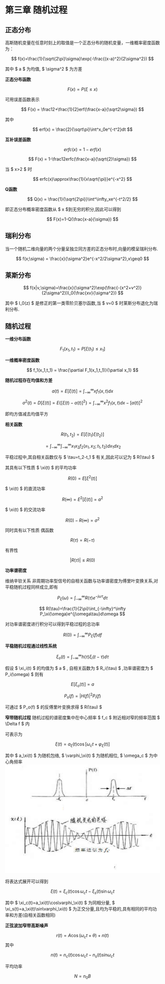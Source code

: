 # 第三章 随机过程

## 正态分布

高斯随机变量在任意时刻上的取值是一个正态分布的随机变量，一维概率密度函数为：

$$ f(x)=\frac{1}{\sqrt{2\pi}\sigma}\exp(-\frac{(x-a)^2}{2\sigma^2}) $$

其中 $ a $ 为均值, $ \sigma^2 $ 为方差

**正态分布函数**

$$ F(x)=P(\xi\leq x) $$

可用误差函数表示

$$ F(x) = \frac12+\frac{1}{2}erf(\frac{x-a}{\sqrt2\sigma}) $$

其中

$$ erf(x) = \frac{2}{\sqrt\pi}\int^x_0e^{-t^2}dt $$

**互补误差函数**

$$ erfc(x) = 1-erf(x) $$

$$ F(x) =  1-\frac12erfc(\frac{x-a}{\sqrt{2}\sigma}) $$

当 $ x>2 $ 时

$$ erfc(x)\approx\frac{1}{x\sqrt{\pi}}e^{-x^2} $$

**Q函数**

$$ Q(x) = \frac{1}{\sqrt{2\pi}}\int^\infty_xe^{-t^2/2} $$

即正态分布概率密度函数从 $ x $到无穷的积分,因此可以得到

$$ F(x)=1-Q(\frac{x-a}{\sigma}) $$ 

## 瑞利分布

当一个随机二维向量的两个分量呈独立同方差的正态分布时,向量的模呈瑞利分布.

$$ f(x;\sigma) = \frac{x}{\sigma^2}e^{-x^2/2\sigma^2},x\geq0 $$

## 莱斯分布

$$ f(x|v,\sigma)=\frac{x}{\sigma^2}\exp(\frac{-(x^2+v^2)}{2\sigma^2})I_0(\frac{xv}{\sigma^2}) $$

其中 $ I_0(z) $ 是修正的第一类零阶贝塞尔函数,当 $ v=0 $ 时莱斯分布退化为瑞利分布.

## 随机过程

**一维分布函数**

$$ F_1(x_1,t_1) = P[\xi(t_1)\leq x_1] $$

**一维概率密度函数**

$$ f_1(x_1,t_1) = \frac{\partial F_1(x_1,t_1)}{\partial x_1} $$

**随机过程存在均值和方差**

$$ a(t)=E[\xi(t)] = \int^\infty_{-\infty} xf_1(x,t)dx $$

$$ \sigma^2(t)=D[\xi(t)] = E\{[\xi(t)-a(t)]^2\} = \int^\infty_{-\infty}x^2f_1(x,t)dx - [a(t)]^2 $$

即均方值减去均值平方

**相关函数**

$$ R(t_1,t_2)=E[\xi(t_1)\xi(t_2)] $$

$$ =\int^\infty_{-\infty}\int^\infty_{-\infty}x_1x_2f_2(x_1,x_2;t_1,t_2)dx_1dx_2 $$

平稳过程中,其自相关函数仅与 $ \tau=t_2-t_1 $ 有关,因此可以记为 $ R(\tau) $

其具有以下性质
$ \xi(t) $ 的平均功率

$$ R(0) = E[\xi^2(t)] $$

$ \xi(t) $ 的直流功率

$$ R(\infty) = E^2[\xi(t)] = a^2 $$

$ \xi(t) $ 的交流功率

$$ R(0) - R(\infty) = \sigma^2 $$

同时具有以下性质
偶函数

$$ R(\tau) = R(-\tau) $$

有界性

$$ |R(\tau)| \leq R(0) $$

**功率谱密度**

维纳辛钦关系
非周期功率型信号的自相关函数与功率谱密度为傅里叶变换关系,对平稳随机过程同样成立,即有

$$ P_\xi(\omega) = \int^\infty_{-\infty}R(\tau)e^{-j\omega\tau}d\tau $$

$$ R(\tau)=\frac{1}{2\pi}\int_{-\infty}^\infty P_\xi(\omega)e^{j\omega\tau}d\omega $$

对功率谱密度进行积分可以得到平稳过程的总功率

$$ R(0) = \int^\infty_{-\infty}P_\xi(f)df $$

**平稳随机过程通过线性系统**

$$ \xi_o(t) = \int^\infty_{-\infty}h(\tau)\xi_i(t-\tau)d\tau $$

假设 $ \xi_i(t) $ 的均值为 $ a $ , 自相关函数为 $ R_i(\tau) $ ,功率谱密度为 $ P_i(\omega) $ 则有

$$ E[\xi_o(t)] = a $$

$$ P_o(f) = |H(f)|^2P_i(f) $$

可通过 $ P_o(f) $ 的反傅里叶变换求得 $ R(\tau) $

**窄带随机过程**
随机过程的谱密度集中在中心频率 $ f_c $ 附近相对窄的频率范围 $ \Delta f $ 内

可表示为

$$ \xi(t) = a_\xi(t)\cos[\omega_ct+\varphi_\xi(t)] $$

其中 $ a_\xi(t) $ 为随机包络, $ \varphi_\xi(t) $ 为随机相位, $ \omega_c $ 为中心角频率
![ch3](image.png)

将表达式展开可以得到

$$ \xi(t) = \xi_c(t)\cos\omega_ct - \xi_s(t)\sin\omega_ct $$

其中 $ \xi_c(t)=a_\xi(t)\cos\varphi_\xi(t) $ 为同相分量, $ \xi_s(t)=a_\xi(t)\sin\varphi_\xi(t) $ 为正交分量,且均为平稳的,具有相同的平均功率和方差(自相关函数相同)

**正弦波加窄带高斯噪声**

$$ r(t) = A\cos(\omega_ct+\theta)+n(t) $$
其中

$$ n(t) = n_c(t)\cos\omega_ct - n_s(t)sin\omega_ct $$

平均功率

$$ N = n_0B $$